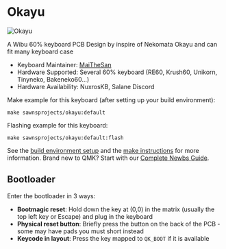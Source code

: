 # Okayu

![Okayu](https://i.imgur.com/pRnRHl8.png)

A Wibu 60% keyboard PCB Design by inspire of Nekomata Okayu and can fit many keyboard case

* Keyboard Maintainer: [MaiTheSan](https://github.com/maithesan)
* Hardware Supported: Several 60% keyboard (RE60, Krush60, Unikorn, Tinyneko, Bakeneko60...)
* Hardware Availability: NuxrosKB, Salane Discord

Make example for this keyboard (after setting up your build environment):

    make sawnsprojects/okayu:default

Flashing example for this keyboard:

    make sawnsprojects/okayu:default:flash

See the [build environment setup](https://docs.qmk.fm/#/getting_started_build_tools) and the [make instructions](https://docs.qmk.fm/#/getting_started_make_guide) for more information. Brand new to QMK? Start with our [Complete Newbs Guide](https://docs.qmk.fm/#/newbs).

## Bootloader

Enter the bootloader in 3 ways:

* **Bootmagic reset**: Hold down the key at (0,0) in the matrix (usually the top left key or Escape) and plug in the keyboard
* **Physical reset button**: Briefly press the button on the back of the PCB - some may have pads you must short instead
* **Keycode in layout**: Press the key mapped to `QK_BOOT` if it is available
